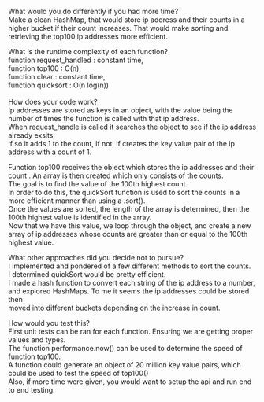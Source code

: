 What would you do differently if you had more time? <br />
Make a clean HashMap, that would store ip address and their counts
in a higher bucket if their count increases.  That would make
sorting and retrieving the top100 ip addresses more efficient.

What is the runtime complexity of each function? <br />
function request_handled : constant time, <br />
function top100 : O(n), <br />
function clear : constant time,  <br />
function quicksort : O(n log(n))<br />
<br />
How does your code work?<br />
Ip addresses are stored as keys in an object, with the value being the number
of times the function is called with that ip address.<br />
When request_handle is called it searches the object to see if the ip address already exsits, <br />
if so it adds 1 to the count, if not, if creates the key value pair of the ip address 
with a count of 1.

Function top100 receives the object which stores the ip addresses and their count .
An array is then created which only consists of the counts.<br />
The goal is to find the value of the 100th highest count. <br />
In order to do this, the quickSort function is used to sort the counts
in a more efficient manner than using a .sort().<br />
Once the values are sorted, the length of the array is determined, then 
the 100th highest value is identified in the array.<br />
Now that we have this value, we loop through the object, and 
create a new array of ip addresses whose counts are greater than or equal
to the 100th highest value.


What other approaches did you decide not to pursue?<br />
I implemented and pondered of a few different methods to sort the counts.<br />
I determined quickSort would be pretty efficient.<br />
I made a hash function to convert each string of the ip address to a number,<br />
and explored HashMaps.  To me it seems the ip addresses could be stored then<br />
moved into different buckets depending on the increase in count.<br />


How would you test this?<br />
First unit tests can be ran for each function.  Ensuring we are getting
proper values and types.<br />
The function performance.now() can be used to determine the speed 
of function top100.<br />  A function could generate an object of 
20 million key value pairs, which could be used to test the speed of
top100()<br />
Also, if more time were given, you would want to setup the api and 
run end to end testing.